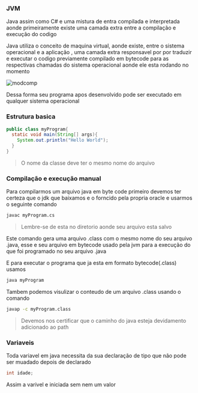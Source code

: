 ### JVM

Java assim como C# e uma mistura de entra compilada e interpretada aonde primeiramente existe uma camada extra entre a compilação e execução do codigo

Java utiliza o conceito de maquina virtual, aonde existe, entre o sistema operacional e a aplicação , uma camada extra responsavel por por traduzir e executar o codigo previamente compilado em bytecode  para as respectivas chamadas do sistema operacional aonde ele esta rodando  no momento 

![modcomp](https://github.com/carloskauan/Notes/assets/89313841/270da8b3-877b-42fb-adc0-34cb01a5ca05)


Dessa forma seu programa apos desenvolvido pode ser executado em qualquer sistema operacional

### Estrutura basica

~~~java
public class myProgram{
  static void main(String[] args){
    System.out.println("Hello World");
  }
}
~~~

> O nome da classe deve ter o mesmo nome do arquivo

### Compilação e execução manual

Para compilarmos um arquivo java em byte code primeiro devemos ter certeza que o jdk que baixamos e o forncido pela propria oracle e usarmos o seguinte comando

~~~sh
javac myProgram.cs
~~~
> Lembre-se de esta no diretorio aonde seu arquivo esta salvo

Este comando gera uma arquivo .class com o mesmo nome do seu arquivo .java, esse e seu arquivo em bytecode usado pela jvm para a execução do que foi programado no seu arquivo .java

E para executar o programa que ja esta em formato bytecode(.class) usamos
~~~sh
java myProgram
~~~

Tambem podemos visulizar o conteudo de um arquivo .class usando o comando 
~~~sh
javap -c myProgram.class
~~~
> Devemos nos certificar que o caminho do java esteja devidamento adicionado ao path

### Variaveis

Toda variavel em java necessita da sua declaração de tipo que não pode ser muadado depois de declarado

~~~java
int idade;
~~~

Assim a varivel e iniciada sem nem um valor
